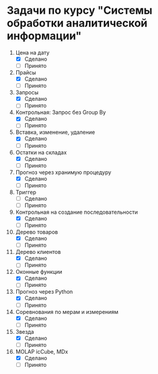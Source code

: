 # Задачи по курсу "Системы обработки аналитической информации"
1. Цена на дату
   - [x] Сделано
   - [ ] Принято
2. Прайсы
   - [x] Сделано
   - [ ] Принято
3. Запросы
   - [x] Сделано
   - [ ] Принято
4. Контрольная: Запрос без Group By
   - [x] Сделано
   - [ ] Принято
5. Вставка, изменение, удаление
   - [x] Сделано
   - [ ] Принято
6. Остатки на складах
   - [x] Сделано
   - [ ] Принято
7. Прогноз через хранимую процедуру
   - [x] Сделано
   - [ ] Принято
8. Триггер
   - [ ] Сделано
   - [ ] Принято
9. Контрольная на создание последовательности
   - [x] Сделано
   - [ ] Принято
10. Дерево товаров
    - [x] Сделано
    - [ ] Принято
11. Дерево клиентов
    - [x] Сделано
    - [ ] Принято
12. Оконные функции
    - [x] Сделано
    - [ ] Принято
13. Прогноз через Python
    - [x] Сделано
    - [ ] Принято
14. Соревнования по мерам и измерениям
    - [x] Сделано
    - [ ] Принято
15. Звезда
    - [x] Сделано
    - [ ] Принято
16. MOLAP icCube, MDx
    - [x] Сделано
    - [ ] Принято
